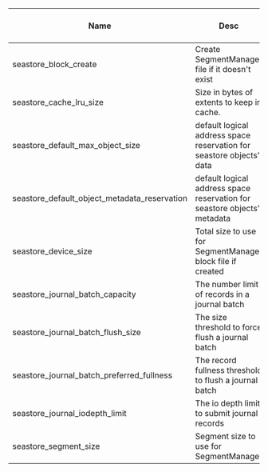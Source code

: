 | Name | Desc | Level | Type | non-Daemon Default | Daemon Default | Min | Max | Valid Values | verbatim | See also | Flags | Services | Validator | Long Desc | Tags |
| --- | --- | --- | --- | --- | --- | --- | --- | --- | --- | --- | --- | --- | --- | --- | --- |
| <span id="SP_seastore_block_create">seastore_block_create</span> |  Create SegmentManager file if it doesn't exist | Dev | Bool | True |  |  |  |  |  | [[seastore_device_size](crimson/seastore.md#SP_seastore_device_size)] |  |  |  |  |  |
| <span id="SP_seastore_cache_lru_size">seastore_cache_lru_size</span> |  Size in bytes of extents to keep in cache. | Advanced | Size | 64_M |  |  |  |  |  |  |  |  |  |  |  |
| <span id="SP_seastore_default_max_object_size">seastore_default_max_object_size</span> |  default logical address space reservation for seastore objects' data | Dev | Uint | 16 M (uint) |  |  |  |  |  |  |  |  |  |  |  |
| <span id="SP_seastore_default_object_metadata_reservation">seastore_default_object_metadata_reservation</span> |  default logical address space reservation for seastore objects' metadata | Dev | Uint | 16 M (uint) |  |  |  |  |  |  |  |  |  |  |  |
| <span id="SP_seastore_device_size">seastore_device_size</span> |  Total size to use for SegmentManager block file if created | Dev | Size | 50_G |  |  |  |  |  |  |  |  |  |  |  |
| <span id="SP_seastore_journal_batch_capacity">seastore_journal_batch_capacity</span> |  The number limit of records in a journal batch | Dev | Uint | 16 |  |  |  |  |  |  |  |  |  |  |  |
| <span id="SP_seastore_journal_batch_flush_size">seastore_journal_batch_flush_size</span> |  The size threshold to force flush a journal batch | Dev | Size | 16_M |  |  |  |  |  |  |  |  |  |  |  |
| <span id="SP_seastore_journal_batch_preferred_fullness">seastore_journal_batch_preferred_fullness</span> |  The record fullness threshold to flush a journal batch | Dev | Float | 0.95 |  |  |  |  |  |  |  |  |  |  |  |
| <span id="SP_seastore_journal_iodepth_limit">seastore_journal_iodepth_limit</span> |  The io depth limit to submit journal records | Dev | Uint | 5 |  |  |  |  |  |  |  |  |  |  |  |
| <span id="SP_seastore_segment_size">seastore_segment_size</span> |  Segment size to use for SegmentManager | Advanced | Size | 64_M |  |  |  |  |  |  |  |  |  |  |  |

